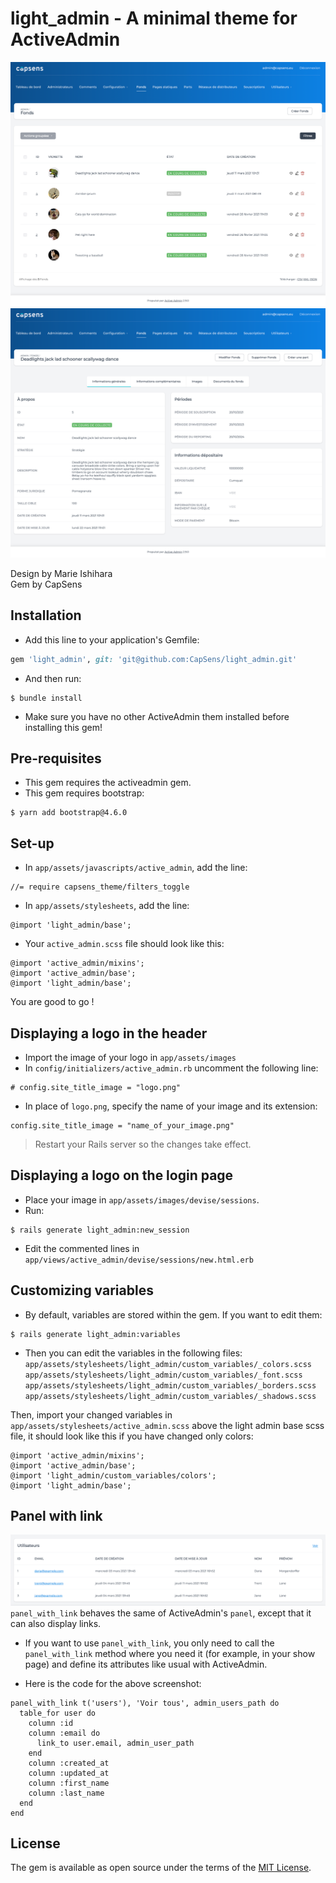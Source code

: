 # light_admin - A minimal theme for ActiveAdmin

![Screenshot](doc/index.png)
![Screenshot](doc/show.png)

Design by Marie Ishihara  
Gem by CapSens

## Installation

- Add this line to your application's Gemfile:
```ruby
gem 'light_admin', git: 'git@github.com:CapSens/light_admin.git'
```

- And then run:
```
$ bundle install
```

- Make sure you have no other ActiveAdmin them installed before installing this gem!

## Pre-requisites
- This gem requires the activeadmin gem.  
- This gem requires bootstrap: 
```
$ yarn add bootstrap@4.6.0
```

## Set-up
- In `app/assets/javascripts/active_admin`, add the line: 
```
//= require capsens_theme/filters_toggle
```
- In `app/assets/stylesheets`, add the line:
```
@import 'light_admin/base';
```
- Your `active_admin.scss` file should look like this: <br>
```
@import 'active_admin/mixins';
@import 'active_admin/base';
@import 'light_admin/base';
``` 
You are good to go !

## Displaying a logo in the header 
- Import the image of your logo in `app/assets/images`
- In `config/initializers/active_admin.rb` uncomment the following line: <br>
```
# config.site_title_image = "logo.png"
```
- In place of `logo.png`, specify the name of your image and its extension: <br>
```
config.site_title_image = "name_of_your_image.png"
```
> Restart your Rails server so the changes take effect. 


## Displaying a logo on the login page
- Place your image in `app/assets/images/devise/sessions`.
- Run: 
```
$ rails generate light_admin:new_session
```
- Edit the commented lines in `app/views/active_admin/devise/sessions/new.html.erb`

## Customizing variables 
- By default, variables are stored within the gem. If you want to edit them: 
```
$ rails generate light_admin:variables
```
- Then you can edit the variables in the following files: <br>
`app/assets/stylesheets/light_admin/custom_variables/_colors.scss`  
`app/assets/stylesheets/light_admin/custom_variables/_font.scss`  
`app/assets/stylesheets/light_admin/custom_variables/_borders.scss`  
`app/assets/stylesheets/light_admin/custom_variables/_shadows.scss`  

Then, import your changed variables in `app/assets/stylesheets/active_admin.scss` above the light admin base scss file, it should look like this if you have changed only colors:
```
@import 'active_admin/mixins';
@import 'active_admin/base';
@import 'light_admin/custom_variables/colors';
@import 'light_admin/base';
``` 

## Panel with link
![Screenshot](doc/panel-with-link.png)
`panel_with_link` behaves the same of ActiveAdmin's `panel`,  except that it can also display links. 
- If you want to use `panel_with_link`, you only need to call the `panel_with_link` method where you need it (for example, in your show page) and define its attributes like usual with ActiveAdmin.

- Here is the code for the above screenshot:
```
panel_with_link t('users'), 'Voir tous', admin_users_path do
  table_for user do
    column :id
    column :email do
      link_to user.email, admin_user_path
    end 
    column :created_at
    column :updated_at
    column :first_name
    column :last_name
  end
end
```

## License
The gem is available as open source under the terms of the [MIT License](https://opensource.org/licenses/MIT).

